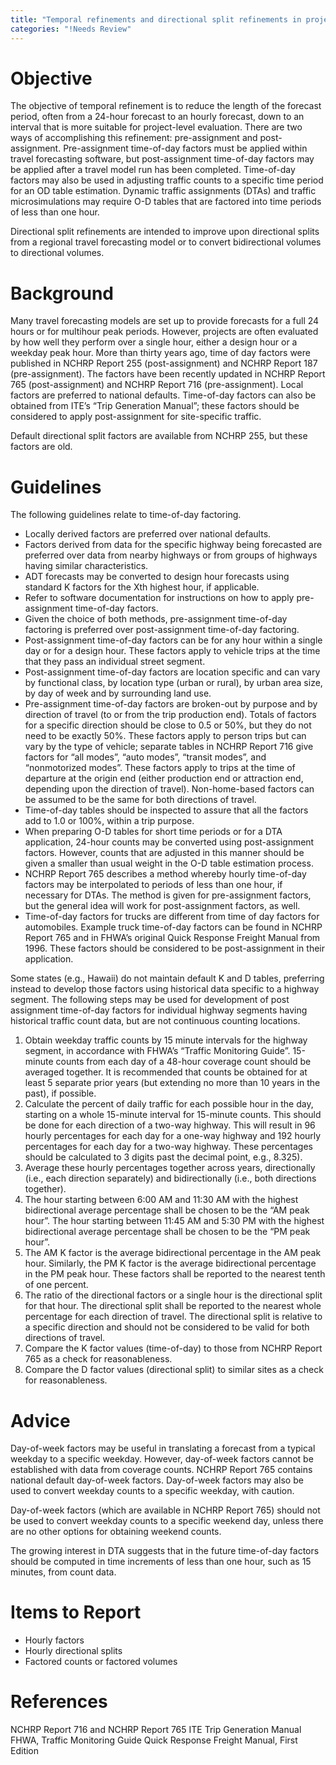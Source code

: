 ```yaml
---
title: "Temporal refinements and directional split refinements in project-level traffic forecasting"
categories: "!Needs Review"
---
```


Objective
=========

The objective of temporal refinement is to reduce the length of the forecast period, often from a 24-hour forecast to an hourly forecast, down to an interval that is more suitable for project-level evaluation. There are two ways of accomplishing this refinement: pre-assignment and post-assignment. Pre-assignment time-of-day factors must be applied within travel forecasting software, but post-assignment time-of-day factors may be applied after a travel model run has been completed. Time-of-day factors may also be used in adjusting traffic counts to a specific time period for an OD table estimation. Dynamic traffic assignments (DTAs) and traffic microsimulations may require O-D tables that are factored into time periods of less than one hour.

Directional split refinements are intended to improve upon directional splits from a regional travel forecasting model or to convert bidirectional volumes to directional volumes.

Background
==========

Many travel forecasting models are set up to provide forecasts for a full 24 hours or for multihour peak periods. However, projects are often evaluated by how well they perform over a single hour, either a design hour or a weekday peak hour. More than thirty years ago, time of day factors were published in NCHRP Report 255 (post-assignment) and NCHRP Report 187 (pre-assignment). The factors have been recently updated in NCHRP Report 765 (post-assignment) and NCHRP Report 716 (pre-assignment). Local factors are preferred to national defaults. Time-of-day factors can also be obtained from ITE’s “Trip Generation Manual”; these factors should be considered to apply post-assignment for site-specific traffic.

Default directional split factors are available from NCHRP 255, but these factors are old.

Guidelines
==========

The following guidelines relate to time-of-day factoring.

-   Locally derived factors are preferred over national defaults.
-   Factors derived from data for the specific highway being forecasted are preferred over data from nearby highways or from groups of highways having similar characteristics.
-   ADT forecasts may be converted to design hour forecasts using standard K factors for the Xth highest hour, if applicable.
-   Refer to software documentation for instructions on how to apply pre-assignment time-of-day factors.
-   Given the choice of both methods, pre-assignment time-of-day factoring is preferred over post-assignment time-of-day factoring.
-   Post-assignment time-of-day factors can be for any hour within a single day or for a design hour. These factors apply to vehicle trips at the time that they pass an individual street segment.
-   Post-assignment time-of-day factors are location specific and can vary by functional class, by location type (urban or rural), by urban area size, by day of week and by surrounding land use.
-   Pre-assignment time-of-day factors are broken-out by purpose and by direction of travel (to or from the trip production end). Totals of factors for a specific direction should be close to 0.5 or 50%, but they do not need to be exactly 50%. These factors apply to person trips but can vary by the type of vehicle; separate tables in NCHRP Report 716 give factors for “all modes”, “auto modes”, “transit modes”, and “nonmotorized modes”. These factors apply to trips at the time of departure at the origin end (either production end or attraction end, depending upon the direction of travel). Non-home-based factors can be assumed to be the same for both directions of travel.
-   Time-of-day tables should be inspected to assure that all the factors add to 1.0 or 100%, within a trip purpose.
-   When preparing O-D tables for short time periods or for a DTA application, 24-hour counts may be converted using post-assignment factors. However, counts that are adjusted in this manner should be given a smaller than usual weight in the O-D table estimation process.
-   NCHRP Report 765 describes a method whereby hourly time-of-day factors may be interpolated to periods of less than one hour, if necessary for DTAs. The method is given for pre-assignment factors, but the general idea will work for post-assignment factors, as well.
-   Time-of-day factors for trucks are different from time of day factors for automobiles. Example truck time-of-day factors can be found in NCHRP Report 765 and in FHWA’s original Quick Response Freight Manual from 1996. These factors should be considered to be post-assignment in their application.

Some states (e.g., Hawaii) do not maintain default K and D tables, preferring instead to develop those factors using historical data specific to a highway segment. The following steps may be used for development of post assignment time-of-day factors for individual highway segments having historical traffic count data, but are not continuous counting locations.

1.  Obtain weekday traffic counts by 15 minute intervals for the highway segment, in accordance with FHWA’s “Traffic Monitoring Guide”. 15-minute counts from each day of a 48-hour coverage count should be averaged together. It is recommended that counts be obtained for at least 5 separate prior years (but extending no more than 10 years in the past), if possible.
2.  Calculate the percent of daily traffic for each possible hour in the day, starting on a whole 15-minute interval for 15-minute counts. This should be done for each direction of a two-way highway. This will result in 96 hourly percentages for each day for a one-way highway and 192 hourly percentages for each day for a two-way highway. These percentages should be calculated to 3 digits past the decimal point, e.g., 8.325).
3.  Average these hourly percentages together across years, directionally (i.e., each direction separately) and bidirectionally (i.e., both directions together).
4.  The hour starting between 6:00 AM and 11:30 AM with the highest bidirectional average percentage shall be chosen to be the “AM peak hour”. The hour starting between 11:45 AM and 5:30 PM with the highest bidirectional average percentage shall be chosen to be the “PM peak hour”.
5.  The AM K factor is the average bidirectional percentage in the AM peak hour. Similarly, the PM K factor is the average bidirectional percentage in the PM peak hour. These factors shall be reported to the nearest tenth of one percent.
6.  The ratio of the directional factors or a single hour is the directional split for that hour. The directional split shall be reported to the nearest whole percentage for each direction of travel. The directional split is relative to a specific direction and should not be considered to be valid for both directions of travel.
7.  Compare the K factor values (time-of-day) to those from NCHRP Report 765 as a check for reasonableness.
8.  Compare the D factor values (directional split) to similar sites as a check for reasonableness.

Advice
======

Day-of-week factors may be useful in translating a forecast from a typical weekday to a specific weekday. However, day-of-week factors cannot be established with data from coverage counts. NCHRP Report 765 contains national default day-of-week factors. Day-of-week factors may also be used to convert weekday counts to a specific weekday, with caution.

Day-of-week factors (which are available in NCHRP Report 765) should not be used to convert weekday counts to a specific weekend day, unless there are no other options for obtaining weekend counts.

The growing interest in DTA suggests that in the future time-of-day factors should be computed in time increments of less than one hour, such as 15 minutes, from count data.

Items to Report
===============

-   Hourly factors
-   Hourly directional splits
-   Factored counts or factored volumes

References
==========

NCHRP Report 716 and NCHRP Report 765
ITE Trip Generation Manual
FHWA, Traffic Monitoring Guide
Quick Response Freight Manual, First Edition

